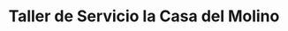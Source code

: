 ---
title: "Taller de Servicio la Casa del Molino"
url: /retalhuleu/taller-de-servicio-la-casa-del-molino/
shop: reparación de automóviles
---